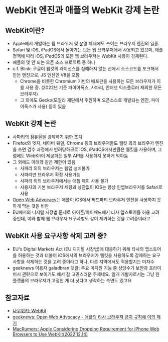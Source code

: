 # WebKit 엔진과 애플의 WebKit 강제 논란

## WebKit이란?

- Apple에서 개발하는 웹 브라우저 및 운영 체제에도 쓰이는 브라우저 엔진의 일종.
- Safari 및 iOS, iPadOS에서 돌아가는 모든 웹 브라우저에서 사용되고 있으며, 애플 정책에 따라 iOS, iPadOS의 모든 웹 브라우저는 WebKit 사용이 강제된다.
- 애플의 몇 안 되는 오픈 소스 프로젝트 중 하나
- c.f. Blink: 구글이 웹킷의 라이선스를 침해하지 않는 선에서 소스코드를 포크해서 만든 엔진으로, JS 엔진인 V8을 포함
  - Chrome을 비롯한 Chromium 기반의 배포판을 사용하는 모든 브라우저가 이를 사용 중. (2022년 기준 파이어폭스, 사파리, 인터넷 익스플로러 제외한 모든 브라우저)
  - 그 외에도 Gecko(모질라 재단에서 후원하며 오픈소스로 개발되는 엔진, 파이어폭스가 사용) 등이 있음

## WebKit 강제 논란
- 사파리의 점유율을 강제하기 위한 조치
- Firefox와 엣지, 네이버 웨일, Chrome 등의 브라우저들도 웹킷 외의 브라우저 엔진을 쓰면 검수 과정에서 반려당하므로 iOS, iPadOS에서만큼은 웹킷을 사용하며, 그럼에도 WebKit이 제공하는 일부 API를 사용하지 못하게 막아둠
- 그 외에도 아래와 같은 제한이 있음
  - 사파리 외의 브라우저는 웹앱 설치불가
  - 사파리만 브라우저 확장 사용가능
  - 사파리 외의 브라우저에서는 애플 페이 사용 불가
  - 사용자의 기본 브라우저 세팅과 상관없이 iOS는 항상 인앱브라우저를 Safari로 사용
- [Open Web Advocacy](https://open-web-advocacy.org/)는 애플이 iOS에서 써드파티 브라우저 엔진을 사용하지 못하게 막는 것을 비판
- EU에서의 디지털 시장법 문제로 아이폰/아이패드에서 타사 앱스토어를 허용 고려중인데, 이와 함께 웹 브라우저 요구사항도 같이 제거하는 것을 고려중이라고

## WebKit 사용 요구사항 삭제 고려 중?
- EU's Digital Markets Act (EU 디지털 시장법)에 대응하기 위해 타사의 앱스토어를 허용하는 것과 더불어 iOS에서의 브라우저가 웹킷을 사용하도록 강제하는 요구사항을 삭제하는 것을 고려 중이라고 하나, 다른 지역에서도 적용할지는 미지수
- geeknews 이용자 galadbran 댓글: 주요 미지원 기능 중 상당수가 보안과 프라이버시 관련으로 보이기도 해서 참 고민스러운 주제네요. 일개 개발자로서는 그냥 한플랫폼의 브라우저가 고정인 게 더 낫다고 생각하는 측면도 있고요

## 참고자료
- [나무위키: WebKit](https://namu.wiki/w/WebKit)
- [geeknews: Open Web Advocacy - 애플의 타사 브라우저 금지 규칙에 이의 제기](https://news.hada.io/topic?id=6077)
- [MacRumors: Apple Considering Dropping Requirement for iPhone Web Browsers to Use WebKit(2022.12.14)](https://www.macrumors.com/2022/12/14/apple-considering-non-webkit-iphone-browsers/)
